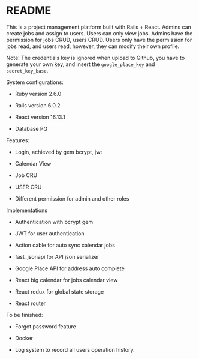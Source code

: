 # README

This is a project management platform built with Rails + React. Admins can create jobs and assign to users. Users can only view jobs. Admins have the permission for jobs CRUD, users CRUD. Users only have the permission for jobs read, and users read, however, they can modify their own profile.

Note! The credentials key is ignored when upload to Github, you have to generate your own key, and insert the `google_place_key` and `secret_key_base`.


System configurations:

* Ruby version 2.6.0

* Rails version 6.0.2

* React version 16.13.1

* Database PG


Features:

* Login, achieved by gem bcrypt, jwt

* Calendar View

* Job CRU

* USER CRU

* Different permission for admin and other roles


Implementations

* Authentication with bcrypt gem

* JWT for user authentication

* Action cable for auto sync calendar jobs

* fast_jsonapi for API json serializer

* Google Place API for address auto complete

* React big calendar for jobs calendar view

* React redux for global state storage

* React router


To be finished:

* Forgot password feature

* Docker

* Log system to record all users operation history.
